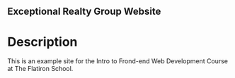 Exceptional Realty Group Website
---

# Description

This is an example site for the Intro to Frond-end Web Development Course at The Flatiron School.

